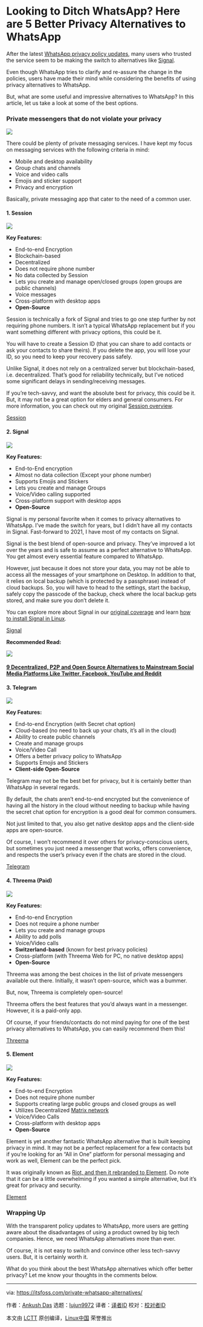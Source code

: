 [#]: collector: (lujun9972)
[#]: translator: ( )
[#]: reviewer: ( )
[#]: publisher: ( )
[#]: url: ( )
[#]: subject: (Looking to Ditch WhatsApp? Here are 5 Better Privacy Alternatives to WhatsApp)
[#]: via: (https://itsfoss.com/private-whatsapp-alternatives/)
[#]: author: (Ankush Das https://itsfoss.com/author/ankush/)

Looking to Ditch WhatsApp? Here are 5 Better Privacy Alternatives to WhatsApp
======

After the latest [WhatsApp privacy policy updates][1], many users who trusted the service seem to be making the switch to alternatives like [Signal][2].

Even though WhatsApp tries to clarify and re-assure the change in the policies, users have made their mind while considering the benefits of using privacy alternatives to WhatsApp.

But, what are some useful and impressive alternatives to WhatsApp? In this article, let us take a look at some of the best options.

### Private messengers that do not violate your privacy

![][3]

There could be plenty of private messaging services. I have kept my focus on messaging services with the following criteria in mind:

  * Mobile and desktop availability
  * Group chats and channels
  * Voice and video calls
  * Emojis and sticker support
  * Privacy and encryption



Basically, private messaging app that cater to the need of a common user.

#### 1\. Session

![][4]

**Key Features:**

  * End-to-end Encryption
  * Blockchain-based
  * Decentralized
  * Does not require phone number
  * No data collected by Session
  * Lets you create and manage open/closed groups (open groups are public channels)
  * Voice messages
  * Cross-platform with desktop apps
  * **Open-Source**



Session is technically a fork of Signal and tries to go one step further by not requiring phone numbers. It isn’t a typical WhatsApp replacement but if you want something different with privacy options, this could be it.

You will have to create a Session ID (that you can share to add contacts or ask your contacts to share theirs). If you delete the app, you will lose your ID, so you need to keep your recovery pass safely.

Unlike Signal, it does not rely on a centralized server but blockchain-based, i.e. decentralized. That’s good for reliability technically, but I’ve noticed some significant delays in sending/receiving messages.

If you’re tech-savvy, and want the absolute best for privacy, this could be it. But, it may not be a great option for elders and general consumers. For more information, you can check out my original [Session overview][5].

[Session][6]

#### 2\. Signal

![][7]

**Key Features:**

  * End-to-End encryption
  * Almost no data collection (Except your phone number)
  * Supports Emojis and Stickers
  * Lets you create and manage Groups
  * Voice/Video calling supported
  * Cross-platform support with desktop apps
  * **Open-Source**



Signal is my personal favorite when it comes to privacy alternatives to WhatsApp. I’ve made the switch for years, but I didn’t have all my contacts in Signal. Fast-forward to 2021, I have most of my contacts on Signal.

Signal is the best blend of open-source and privacy. They’ve improved a lot over the years and is safe to assume as a perfect alternative to WhatsApp. You get almost every essential feature compared to WhatsApp.

However, just because it does not store your data, you may not be able to access all the messages of your smartphone on Desktop. In addition to that, it relies on local backup (which is protected by a passphrase) instead of cloud backups. So, you will have to head to the settings, start the backup, safely copy the passcode of the backup, check where the local backup gets stored, and make sure you don’t delete it.

You can explore more about Signal in our [original coverage][2] and learn [how to install Signal in Linux][8].

[Signal][9]

**Recommended Read:**

![][10]

#### [9 Decentralized, P2P and Open Source Alternatives to Mainstream Social Media Platforms Like Twitter, Facebook, YouTube and Reddit][11]

#### 3\. Telegram

![][12]

**Key Features:**

  * End-to-end Encryption (with Secret chat option)
  * Cloud-based (no need to back up your chats, it’s all in the cloud)
  * Ability to create public channels
  * Create and manage groups
  * Voice/Video Call
  * Offers a better privacy policy to WhatsApp
  * Supports Emojis and Stickers
  * **Client-side Open-Source**



Telegram may not be the best bet for privacy, but it is certainly better than WhatsApp in several regards.

By default, the chats aren’t end-to-end encrypted but the convenience of having all the history in the cloud without needing to backup while having the secret chat option for encryption is a good deal for common consumers.

Not just limited to that, you also get native desktop apps and the client-side apps are open-source.

Of course, I won’t recommend it over others for privacy-conscious users, but sometimes you just need a messenger that works, offers convenience, and respects the user’s privacy even if the chats are stored in the cloud.

[Telegram][13]

#### 4\. Threema (Paid)

![][14]

**Key Features:**

  * End-to-end Encryption
  * Does not require a phone number
  * Lets you create and manage groups
  * Ability to add polls
  * Voice/Video calls
  * **Switzerland-based** (known for best privacy policies)
  * Cross-platform (with Threema Web for PC, no native desktop apps)
  * **Open-Source**



Threema was among the best choices in the list of private messengers available out there. Initially, it wasn’t open-source, which was a bummer.

But, now, Threema is completely open-source!

Threema offers the best features that you’d always want in a messenger. However, it is a paid-only app.

Of course, if your friends/contacts do not mind paying for one of the best privacy alternatives to WhatsApp, you can easily recommend them this!

[Threema][15]

#### 5\. Element

![][16]

**Key Features:**

  * End-to-end Encryption
  * Does not require phone number
  * Supports creating large public groups and closed groups as well
  * Utilizes Decentralized [Matrix network][17]
  * Voice/Video Calls
  * Cross-platform with desktop apps
  * **Open-Source**



Element is yet another fantastic WhatsApp alternative that is built keeping privacy in mind. It may not be a perfect replacement for a few contacts but if you’re looking for an “All in One” platform for personal messaging and work as well, Element can be the perfect pick.

It was originally known as [Riot, and then it rebranded to Element][18]. Do note that it can be a little overwhelming if you wanted a simple alternative, but it’s great for privacy and security.

[Element][19]

### Wrapping Up

With the transparent policy updates to WhatsApp, more users are getting aware about the disadvantages of using a product owned by big tech companies. Hence, we need WhatsApp alternatives more than ever.

Of course, it is not easy to switch and convince other less tech-savvy users. But, it is certainly worth it.

What do you think about the best WhatsApp alternatives which offer better privacy? Let me know your thoughts in the comments below.

--------------------------------------------------------------------------------

via: https://itsfoss.com/private-whatsapp-alternatives/

作者：[Ankush Das][a]
选题：[lujun9972][b]
译者：[译者ID](https://github.com/译者ID)
校对：[校对者ID](https://github.com/校对者ID)

本文由 [LCTT](https://github.com/LCTT/TranslateProject) 原创编译，[Linux中国](https://linux.cn/) 荣誉推出

[a]: https://itsfoss.com/author/ankush/
[b]: https://github.com/lujun9972
[1]: https://fossbytes.com/whatsapp-privacy-policy-update/
[2]: https://itsfoss.com/signal-messaging-app/
[3]: https://i1.wp.com/itsfoss.com/wp-content/uploads/2021/01/messaging-services.jpg?resize=800%2C450&ssl=1
[4]: https://i0.wp.com/itsfoss.com/wp-content/uploads/2020/02/session-cross-platform.jpg?resize=800%2C444&ssl=1
[5]: https://itsfoss.com/session-messenger/
[6]: https://getsession.org/
[7]: https://i2.wp.com/itsfoss.com/wp-content/uploads/2021/01/signal-messenger-new.jpg?resize=800%2C450&ssl=1
[8]: https://itsfoss.com/install-signal-ubuntu/
[9]: https://www.signal.org/
[10]: https://i1.wp.com/itsfoss.com/wp-content/uploads/2021/01/1984-quote.png?fit=800%2C450&ssl=1
[11]: https://itsfoss.com/mainstream-social-media-alternaives/
[12]: https://i1.wp.com/itsfoss.com/wp-content/uploads/2021/01/telegram-messenger.jpg?resize=800%2C450&ssl=1
[13]: https://telegram.org/
[14]: https://i1.wp.com/itsfoss.com/wp-content/uploads/2021/01/threema.jpg?resize=800%2C450&ssl=1
[15]: https://threema.ch/
[16]: https://i0.wp.com/itsfoss.com/wp-content/uploads/2020/07/element-apps.jpg?resize=799%2C480&ssl=1
[17]: https://matrix.org/
[18]: https://itsfoss.com/riot-to-element/
[19]: https://element.io/
